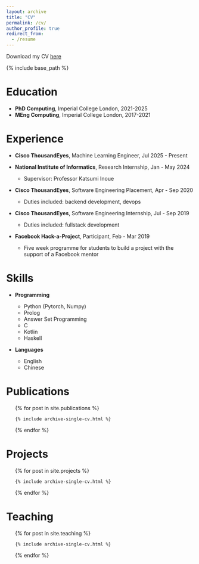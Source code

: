 ```yaml
---
layout: archive
title: "CV"
permalink: /cv/
author_profile: true
redirect_from:
  - /resume
---
```


Download my CV [here](/files/cv.pdf)

{% include base_path %}

Education
======
* **PhD Computing**, Imperial College London, 2021-2025
* **MEng Computing**, Imperial College London, 2017-2021

Experience
======
* **Cisco ThousandEyes**, Machine Learning Engineer, Jul 2025 - Present

* **National Institute of Informatics**, Research Internship, Jan - May 2024
  + Supervisor: Professor Katsumi Inoue

* **Cisco ThousandEyes**, Software Engineering Placement, Apr - Sep 2020
  + Duties included: backend development, devops

* **Cisco ThousandEyes**, Software Engineering Internship, Jul - Sep 2019
  + Duties included: fullstack development

* **Facebook Hack-a-Project**, Participant, Feb - Mar 2019
  + Five week programme for students to build a project with the support of a
    Facebook mentor

Skills
======
* **Programming**
  + Python (Pytorch, Numpy)
  + Prolog
  + Answer Set Programming
  + C
  + Kotlin
  + Haskell

* **Languages**
  + English
  + Chinese

Publications
======
  <ul>{% for post in site.publications %}

    {% include archive-single-cv.html %}

  {% endfor %}</ul>

Projects
======
  <ul>{% for post in site.projects %}

    {% include archive-single-cv.html %}

  {% endfor %}</ul>

<!-- Talks
======
  <ul>{% for post in site.talks %}

    {% include archive-single-talk-cv.html %}

  {% endfor %}</ul> -->

Teaching
======
  <ul>{% for post in site.teaching %}

    {% include archive-single-cv.html %}

  {% endfor %}</ul>

<!-- Service and leadership
======
* Currently signed in to 43 different slack teams -->
